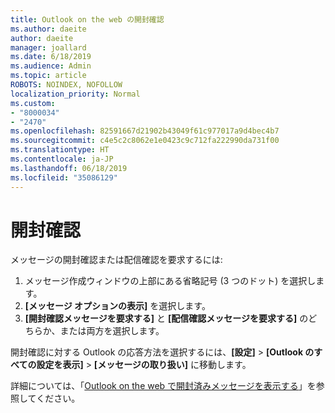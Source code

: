 ```yaml
---
title: Outlook on the web の開封確認
ms.author: daeite
author: daeite
manager: joallard
ms.date: 6/18/2019
ms.audience: Admin
ms.topic: article
ROBOTS: NOINDEX, NOFOLLOW
localization_priority: Normal
ms.custom:
- "8000034"
- "2470"
ms.openlocfilehash: 82591667d21902b43049f61c977017a9d4bec4b7
ms.sourcegitcommit: c4e5c2c8062e1e0423c9c712fa222990da731f00
ms.translationtype: HT
ms.contentlocale: ja-JP
ms.lasthandoff: 06/18/2019
ms.locfileid: "35086129"
---
```

# <a name="read-receipts"></a>開封確認

メッセージの開封確認または配信確認を要求するには:

1. メッセージ作成ウィンドウの上部にある省略記号 (3 つのドット) を選択します。
1. **[メッセージ オプションの表示]** を選択します。
1. **[開封確認メッセージを要求する]** と **[配信確認メッセージを要求する]** のどちらか、または両方を選択します。

開封確認に対する Outlook の応答方法を選択するには、**[設定]** > **[Outlook のすべての設定を表示]** > **[メッセージの取り扱い]** に移動します。

詳細については、「[Outlook on the web で開封済みメッセージを表示する](https://support.office.com/article/e09af74d-3519-45fc-a680-37a538a92157)」を参照してください。